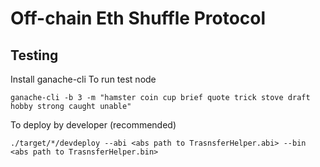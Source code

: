 # Off-chain Eth Shuffle Protocol

## Testing
Install ganache-cli
To run test node
```
ganache-cli -b 3 -m "hamster coin cup brief quote trick stove draft hobby strong caught unable"
```
To deploy by developer (recommended)
```
./target/*/devdeploy --abi <abs path to TrasnsferHelper.abi> --bin <abs path to TrasnsferHelper.bin>
```